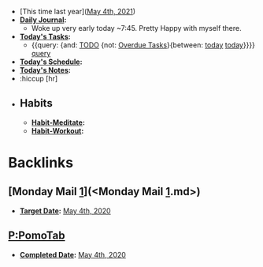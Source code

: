 - [This time last year]([May 4th, 2021](<May 4th, 2021.md>))
- **[Daily Journal](<Daily Journal.md>):**
    - Woke up very early today ~7:45. Pretty Happy with myself there. 
- **[Today's Tasks](<Today's Tasks.md>):**
    - {{query: {and: [TODO](<TODO.md>) {not: [Overdue Tasks](<Overdue Tasks.md>)}{between: [today](<today.md>) [today](<today.md>)}}}} [query](<query.md>)
- **[Today's Schedule](<Today's Schedule.md>):**
- **[Today's Notes](<Today's Notes.md>):**
- :hiccup [hr]
- Habits
    - 
    - **[Habit-Meditate](<Habit-Meditate.md>):** 
    - **[Habit-Workout](<Habit-Workout.md>):**

# Backlinks
## [Monday Mail [1](<1.md>)](<Monday Mail [1](<1.md>).md>)
- **[Target Date](<Target Date.md>):** [May 4th, 2020](<May 4th, 2020.md>)

## [P:PomoTab](<P:PomoTab.md>)
- **[Completed Date](<Completed Date.md>):** [May 4th, 2020](<May 4th, 2020.md>)

